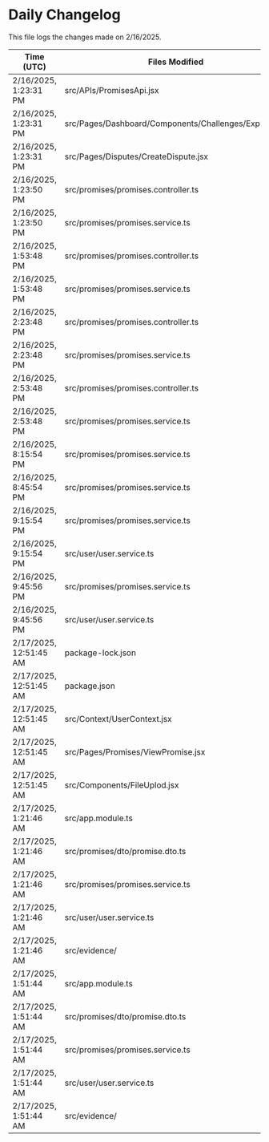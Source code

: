 # Daily Changelog

This file logs the changes made on 2/16/2025.

| Time (UTC)             | Files Modified                    | Changes (Addition/Deletion) |
|------------------------|-----------------------------------|-----------------------------|
| 2/16/2025, 1:23:31 PM | src/APIs/PromisesApi.jsx | 3 Additions & 0 Deletions |
| 2/16/2025, 1:23:31 PM | src/Pages/Dashboard/Components/Challenges/Explore.jsx | 23 Additions & 39 Deletions |
| 2/16/2025, 1:23:31 PM | src/Pages/Disputes/CreateDispute.jsx | 2 Additions & 2 Deletions |
| 2/16/2025, 1:23:50 PM | src/promises/promises.controller.ts | 4 Additions & 0 Deletions|
| 2/16/2025, 1:23:50 PM | src/promises/promises.service.ts | 38 Additions & 2 Deletions|
| 2/16/2025, 1:53:48 PM | src/promises/promises.controller.ts | 4 Additions & 0 Deletions|
| 2/16/2025, 1:53:48 PM | src/promises/promises.service.ts | 38 Additions & 2 Deletions|
| 2/16/2025, 2:23:48 PM | src/promises/promises.controller.ts | 4 Additions & 0 Deletions|
| 2/16/2025, 2:23:48 PM | src/promises/promises.service.ts | 38 Additions & 2 Deletions|
| 2/16/2025, 2:53:48 PM | src/promises/promises.controller.ts | 4 Additions & 0 Deletions|
| 2/16/2025, 2:53:48 PM | src/promises/promises.service.ts | 46 Additions & 2 Deletions|
| 2/16/2025, 8:15:54 PM | src/promises/promises.service.ts | 1 Additions & 0 Deletions|
| 2/16/2025, 8:45:54 PM | src/promises/promises.service.ts | 1 Additions & 0 Deletions|
| 2/16/2025, 9:15:54 PM | src/promises/promises.service.ts | 1 Additions & 0 Deletions|
| 2/16/2025, 9:15:54 PM | src/user/user.service.ts | 19 Additions & 13 Deletions|
| 2/16/2025, 9:45:56 PM | src/promises/promises.service.ts | 1 Additions & 0 Deletions|
| 2/16/2025, 9:45:56 PM | src/user/user.service.ts | 19 Additions & 13 Deletions|
| 2/17/2025, 12:51:45 AM | package-lock.json | 165 Additions & 25 Deletions|
| 2/17/2025, 12:51:45 AM | package.json | 1 Additions & 0 Deletions|
| 2/17/2025, 12:51:45 AM | src/Context/UserContext.jsx | 5 Additions & 3 Deletions|
| 2/17/2025, 12:51:45 AM | src/Pages/Promises/ViewPromise.jsx | 2 Additions & 13 Deletions|
| 2/17/2025, 12:51:45 AM | src/Components/FileUplod.jsx | 0 Additions & 0 Deletions|
| 2/17/2025, 1:21:46 AM | src/app.module.ts | 3 Additions & 1 Deletions|
| 2/17/2025, 1:21:46 AM | src/promises/dto/promise.dto.ts | 1 Additions & 1 Deletions|
| 2/17/2025, 1:21:46 AM | src/promises/promises.service.ts | 1 Additions & 0 Deletions|
| 2/17/2025, 1:21:46 AM | src/user/user.service.ts | 19 Additions & 13 Deletions|
| 2/17/2025, 1:21:46 AM | src/evidence/ | 0 Additions & 0 Deletions|
| 2/17/2025, 1:51:44 AM | src/app.module.ts | 3 Additions & 1 Deletions|
| 2/17/2025, 1:51:44 AM | src/promises/dto/promise.dto.ts | 1 Additions & 1 Deletions|
| 2/17/2025, 1:51:44 AM | src/promises/promises.service.ts | 4 Additions & 15 Deletions|
| 2/17/2025, 1:51:44 AM | src/user/user.service.ts | 19 Additions & 13 Deletions|
| 2/17/2025, 1:51:44 AM | src/evidence/ | 0 Additions & 0 Deletions|
